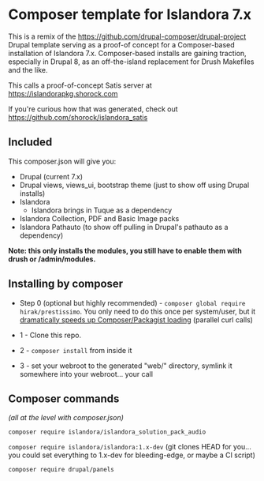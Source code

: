 # Composer template for Islandora 7.x

This is a remix of the https://github.com/drupal-composer/drupal-project Drupal template
serving as a proof-of concept for a Composer-based installation of Islandora 7.x.  Composer-based installs are
gaining traction, especially in Drupal 8, as an off-the-island replacement for Drush Makefiles and the like.

This calls a proof-of-concept Satis server at https://islandorapkg.shorock.com

If you're curious how that was generated, check out https://github.com/shorock/islandora_satis

## Included

This composer.json will give you:

* Drupal (current 7.x)
* Drupal views, views_ui, bootstrap theme (just to show off using Drupal installs)
* Islandora
  * Islandora brings in Tuque as a dependency
* Islandora Collection, PDF and Basic Image packs
* Islandora Pathauto (to show off pulling in Drupal's pathauto as a dependency)

**Note: this only installs the modules, you still have to enable them with drush or /admin/modules.**

## Installing by composer

* Step 0 (optional but highly recommended) - `composer global require hirak/prestissimo`.  You only need to do this once
  per system/user, but
  it [dramatically speeds up Composer/Packagist loading](https://medium.com/@petehouston/improve-composer-performance-with-prestissimo-8f3f55a20b8e#.e5vfz0fpz)
   (parallel curl calls)

* 1 - Clone this repo.

* 2 - `composer install` from inside it

* 3 - set your webroot to the generated "web/" directory, symlink it somewhere into your webroot... your call

## Composer commands

*(all at the level with composer.json)*

`composer require islandora/islandora_solution_pack_audio`

`composer require islandora/islandora:1.x-dev` (git clones HEAD for you... you could set everything to 1.x-dev for bleeding-edge, or maybe a CI script)

`composer require drupal/panels`